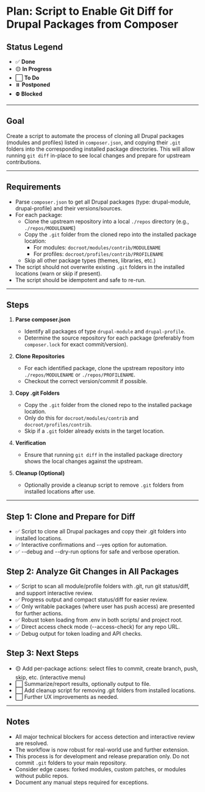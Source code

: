 # Plan: Script to Enable Git Diff for Drupal Packages from Composer

## Status Legend
- ✅ **Done**
- 🟡 **In Progress**
- ⬜️ **To Do**
- ⏸️ **Postponed**
- ⛔️ **Blocked**

---

## Goal
Create a script to automate the process of cloning all Drupal packages (modules and profiles) listed in `composer.json`, and copying their `.git` folders into the corresponding installed package directories. This will allow running `git diff` in-place to see local changes and prepare for upstream contributions.

---

## Requirements
- Parse `composer.json` to get all Drupal packages (type: drupal-module, drupal-profile) and their versions/sources.
- For each package:
  - Clone the upstream repository into a local `./repos` directory (e.g., `./repos/MODULENAME`)
  - Copy the `.git` folder from the cloned repo into the installed package location:
    - For modules: `docroot/modules/contrib/MODULENAME`
    - For profiles: `docroot/profiles/contrib/PROFILENAME`
  - Skip all other package types (themes, libraries, etc.)
- The script should not overwrite existing `.git` folders in the installed locations (warn or skip if present).
- The script should be idempotent and safe to re-run.

---

## Steps
1. **Parse composer.json**
   - Identify all packages of type `drupal-module` and `drupal-profile`.
   - Determine the source repository for each package (preferably from `composer.lock` for exact commit/version).

2. **Clone Repositories**
   - For each identified package, clone the upstream repository into `./repos/MODULENAME` or `./repos/PROFILENAME`.
   - Checkout the correct version/commit if possible.

3. **Copy .git Folders**
   - Copy the `.git` folder from the cloned repo to the installed package location.
   - Only do this for `docroot/modules/contrib` and `docroot/profiles/contrib`.
   - Skip if a `.git` folder already exists in the target location.

4. **Verification**
   - Ensure that running `git diff` in the installed package directory shows the local changes against the upstream.

5. **Cleanup (Optional)**
   - Optionally provide a cleanup script to remove `.git` folders from installed locations after use.

---

## Step 1: Clone and Prepare for Diff
- ✅ Script to clone all Drupal packages and copy their .git folders into installed locations.
- ✅ Interactive confirmations and --yes option for automation.
- ✅ --debug and --dry-run options for safe and verbose operation.

## Step 2: Analyze Git Changes in All Packages
- ✅ Script to scan all module/profile folders with .git, run git status/diff, and support interactive review.
- ✅ Progress output and compact status/diff for easier review.
- ✅ Only writable packages (where user has push access) are presented for further actions.
- ✅ Robust token loading from .env in both scripts/ and project root.
- ✅ Direct access check mode (--access-check) for any repo URL.
- ✅ Debug output for token loading and API checks.

## Step 3: Next Steps
- 🟡 Add per-package actions: select files to commit, create branch, push, skip, etc. (interactive menu)
- ⬜️ Summarize/report results, optionally output to file.
- ⬜️ Add cleanup script for removing .git folders from installed locations.
- ⬜️ Further UX improvements as needed.

---

## Notes
- All major technical blockers for access detection and interactive review are resolved.
- The workflow is now robust for real-world use and further extension.
- This process is for development and release preparation only. Do not commit `.git` folders to your main repository.
- Consider edge cases: forked modules, custom patches, or modules without public repos.
- Document any manual steps required for exceptions. 